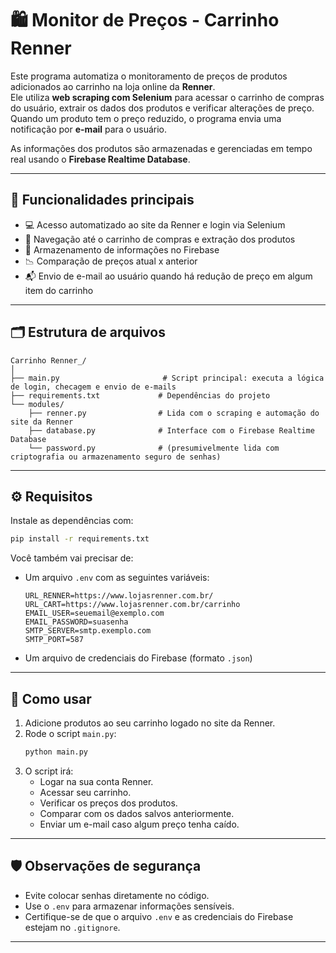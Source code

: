 # 🛍️ Monitor de Preços - Carrinho Renner

Este programa automatiza o monitoramento de preços de produtos adicionados ao carrinho na loja online da **Renner**.  
Ele utiliza **web scraping com Selenium** para acessar o carrinho de compras do usuário, extrair os dados dos produtos e verificar alterações de preço.  
Quando um produto tem o preço reduzido, o programa envia uma notificação por **e-mail** para o usuário.

As informações dos produtos são armazenadas e gerenciadas em tempo real usando o **Firebase Realtime Database**.

---

## 🧠 Funcionalidades principais

- 💻 Acesso automatizado ao site da Renner e login via Selenium  
- 🛒 Navegação até o carrinho de compras e extração dos produtos  
- 💾 Armazenamento de informações no Firebase  
- 📉 Comparação de preços atual x anterior  
- 📬 Envio de e-mail ao usuário quando há redução de preço em algum item do carrinho  

---

## 🗂️ Estrutura de arquivos

```
Carrinho Renner_/
│
├── main.py                       # Script principal: executa a lógica de login, checagem e envio de e-mails
├── requirements.txt             # Dependências do projeto
└── modules/
    ├── renner.py                # Lida com o scraping e automação do site da Renner
    ├── database.py              # Interface com o Firebase Realtime Database
    └── password.py              # (presumivelmente lida com criptografia ou armazenamento seguro de senhas)
```

---

## ⚙️ Requisitos

Instale as dependências com:

```bash
pip install -r requirements.txt
```

Você também vai precisar de:

- Um arquivo `.env` com as seguintes variáveis:
  ```
  URL_RENNER=https://www.lojasrenner.com.br/
  URL_CART=https://www.lojasrenner.com.br/carrinho
  EMAIL_USER=seuemail@exemplo.com
  EMAIL_PASSWORD=suasenha
  SMTP_SERVER=smtp.exemplo.com
  SMTP_PORT=587
  ```
- Um arquivo de credenciais do Firebase (formato `.json`)

---

## 🚀 Como usar

1. Adicione produtos ao seu carrinho logado no site da Renner.
2. Rode o script `main.py`:
   ```bash
   python main.py
   ```
3. O script irá:
   - Logar na sua conta Renner.
   - Acessar seu carrinho.
   - Verificar os preços dos produtos.
   - Comparar com os dados salvos anteriormente.
   - Enviar um e-mail caso algum preço tenha caído.

---

## 🛡️ Observações de segurança

- Evite colocar senhas diretamente no código.
- Use o `.env` para armazenar informações sensíveis.
- Certifique-se de que o arquivo `.env` e as credenciais do Firebase estejam no `.gitignore`.

---
